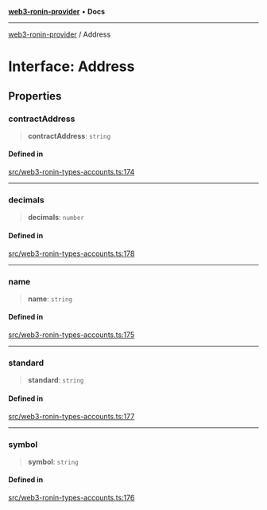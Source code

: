 [**web3-ronin-provider**](../README.md) • **Docs**

***

[web3-ronin-provider](../globals.md) / Address

# Interface: Address

## Properties

### contractAddress

> **contractAddress**: `string`

#### Defined in

[src/web3-ronin-types-accounts.ts:174](https://github.com/chuacw/web3-ronin-provider/blob/74865f4cc367fda569b2ea12b7ca079db4fcf0a2/src/web3-ronin-types-accounts.ts#L174)

***

### decimals

> **decimals**: `number`

#### Defined in

[src/web3-ronin-types-accounts.ts:178](https://github.com/chuacw/web3-ronin-provider/blob/74865f4cc367fda569b2ea12b7ca079db4fcf0a2/src/web3-ronin-types-accounts.ts#L178)

***

### name

> **name**: `string`

#### Defined in

[src/web3-ronin-types-accounts.ts:175](https://github.com/chuacw/web3-ronin-provider/blob/74865f4cc367fda569b2ea12b7ca079db4fcf0a2/src/web3-ronin-types-accounts.ts#L175)

***

### standard

> **standard**: `string`

#### Defined in

[src/web3-ronin-types-accounts.ts:177](https://github.com/chuacw/web3-ronin-provider/blob/74865f4cc367fda569b2ea12b7ca079db4fcf0a2/src/web3-ronin-types-accounts.ts#L177)

***

### symbol

> **symbol**: `string`

#### Defined in

[src/web3-ronin-types-accounts.ts:176](https://github.com/chuacw/web3-ronin-provider/blob/74865f4cc367fda569b2ea12b7ca079db4fcf0a2/src/web3-ronin-types-accounts.ts#L176)
